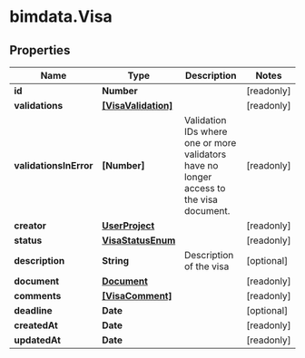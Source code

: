 # bimdata.Visa

## Properties

Name | Type | Description | Notes
------------ | ------------- | ------------- | -------------
**id** | **Number** |  | [readonly] 
**validations** | [**[VisaValidation]**](VisaValidation.md) |  | [readonly] 
**validationsInError** | **[Number]** | Validation IDs where one or more validators have no longer access to the visa document. | [readonly] 
**creator** | [**UserProject**](UserProject.md) |  | [readonly] 
**status** | [**VisaStatusEnum**](VisaStatusEnum.md) |  | [readonly] 
**description** | **String** | Description of the visa | [optional] 
**document** | [**Document**](Document.md) |  | [readonly] 
**comments** | [**[VisaComment]**](VisaComment.md) |  | [readonly] 
**deadline** | **Date** |  | [optional] 
**createdAt** | **Date** |  | [readonly] 
**updatedAt** | **Date** |  | [readonly] 


